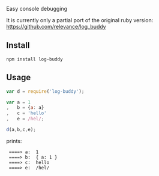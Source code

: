 Easy console debugging 

It is currently only a partial port of the original ruby version: 
    https://github.com/relevance/log_buddy

## Install

    npm install log-buddy

## Usage
```javascript
var d = require('log-buddy');

var a = 1
,   b = {a: a}
,   c = 'hello'
,   e = /hel/;

d(a,b,c,e);
```

prints:

     ====> a:  1
     ====> b:  { a: 1 }
     ====> c:  hello
     ====> e:  /hel/


